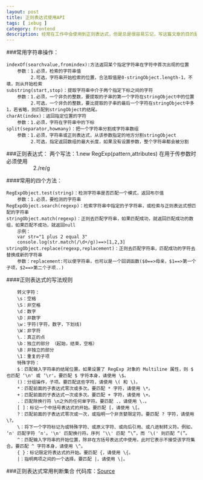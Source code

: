 ```yaml
---
layout: post
title: 正则表达式使用API
tags: [ iebug ]
category: Frontend
description: 经常在工作中会使用到正则表达式，但是总是很容易忘记，写这篇文章的目的是在帮助我记忆正则表达式的常用语法，希望遇到写正则的时候看这篇文章立马就会了。
---
```

[Source]: https://github.com/matthew-sun/matthew-sun.github.com/blob/master/labs/regexp/validate.js

###常用字符串操作：

	indexOf(searchvalue,fromindex):方法返回某个指定字符串在字符中首次出现的位置
		参数：1.必须，检索的字符串值
             2.可选，字符串开始检索的位置，合法取值是0-stringObject.length-1，不填，则从开始检索
	substring(start,stop)：提取字符串中介于两个指定下标之间的字符
		参数：1.必须，一个非负的整数，要提取的子串的第一个字符在stringObject中的位置
             2.可选，一个非负的整数，要比提取的子串的最后一个字符在stringObject中多1，若省略，则匹配到stringObject的结尾。
	charAt(index)：返回指定位置的字符
        参数：1.必须，字符在字符串中的下标
	split(separator,howmany)：把一个字符串分割成字符串数组
        参数：1.必须，字符串或正则表达式，从该参数指定的地方分割stringObject
			 2.可选，指定返回数组的最大长度，如果没有设置参数，整个字符串都会被分割


###正则表达式：
两个写法：1.new RegExp(pattern,attributes)  在用于传参数时必须使用<br>
&nbsp;&nbsp;&nbsp;&nbsp;&nbsp;&nbsp;&nbsp;&nbsp;&nbsp;&nbsp;&nbsp;&nbsp;&nbsp;&nbsp;&nbsp;&nbsp;&nbsp;
2./re/g

####常用的四个方法：
	
	RegExpObject.test(string)：检测字符串是否匹配一个模式，返回布尔值
		参数：1.必须，要检测的字符串
	RegExpObject.search(regexp)：检索字符串中指定的子字符串，或检索与正则表达式想匹配的字符串
	stringObject.match(regexp)：正则去匹配字符串，如果匹配成功，就返回匹配成功的数组，如果匹配不成功，就返回null
		示例：
		var str="1 plus 2 equal 3"
		console.log(str.match(/\d+/g))==>[1,2,3]
	stringObject.replace(regexp,replacement)：正则去匹配字符串，匹配成功的字符去替换成新的字符串
		参数：replacement:可以使字符串，也可以是一个回调函数($0==>母亲，$1==>第一个子项，$2==>第二个子项..)

####正则表达式的写法规则

		转义字符：
		\s：空格
		\S：非空格
		\d：数字
		\D：非数字
		\w：字符(字符，数字，下划线)
		\W：非字符
		\.：真正的点
		\b：独立的部分 （起始，结束，空格）
		\B：非独立的部分
		\1：重复的子项
		特殊字符：
		$：匹配输入字符串的结尾位置。如果设置了 RegExp 对象的 Multiline 属性，则 $ 也匹配 ‘\n' 或 ‘\r'。要匹配 $ 字符本身，请使用 \$。
		()：分组操作，子项。要匹配这些字符，请使用 \( 和 \)。
		*：匹配前面的子表达式零次或多次。要匹配 * 字符，请使用 \*。
		+：匹配前面的子表达式一次或多次。要匹配 + 字符，请使用 \+。
		.：匹配除换行符 \n之外的任何单字符。要匹配 .，请使用 \.。
		[ ]：标记一个中括号表达式的开始。要匹配 [，请使用 \[。
		?：匹配前面的子表达式零次或一次，或指明一个非贪婪限定符。要匹配 ? 字符，请使用 \?。
		\：将下一个字符标记为或特殊字符、或原义字符、或向后引用、或八进制转义符。例如， ‘n' 匹配字符 ‘n'。'\n' 匹配换行符。序列 ‘\\' 匹配 “\”，而 ‘\(' 则匹配 “(”。
		^：匹配输入字符串的开始位置，除非在方括号表达式中使用，此时它表示不接受该字符集合。要匹配 ^ 字符本身，请使用 \^。
		{ }：标记限定符表达式的开始。要匹配 {，请使用 \{。
		|：指明两项之间的一个选择。要匹配 |，请使用 \|。

###正则表达式常用判断集合
代码库：[Source]
